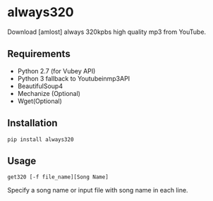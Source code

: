 # always320
Download [amlost] always 320kpbs high quality mp3 from YouTube.

## Requirements
- Python 2.7 (for Vubey API)
- Python 3 fallback to Youtubeinmp3API
- BeautifulSoup4
- Mechanize (Optional)
- Wget(Optional)

## Installation

`pip install always320`

## Usage
`get320 [-f file_name][Song Name]`

Specify a song name or input file with song name in each line.


